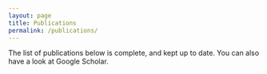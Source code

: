 ```yaml
---
layout: page
title: Publications
permalink: /publications/
---
```


The list of publications below is complete, and kept up to date. You can also have a look at Google Scholar.
